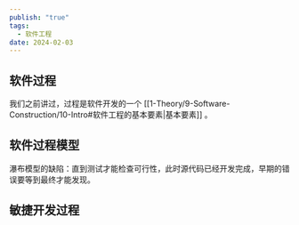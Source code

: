 ```yaml
---
publish: "true"
tags:
  - 软件工程
date: 2024-02-03
---
```

## 软件过程

我们之前讲过，过程是软件开发的一个 [[1-Theory/9-Software-Construction/10-Intro#软件工程的基本要素|基本要素]] 。

## 软件过程模型

瀑布模型的缺陷：直到测试才能检查可行性，此时源代码已经开发完成，早期的错误要等到最终才能发现。

## 敏捷开发过程